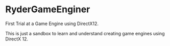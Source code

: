 # RyderGameEnginer
First Trial at a Game Engine using DirectX12.

This is just a sandbox to learn and understand creating game engines using DirectX 12.
